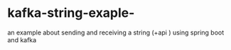 # kafka-string-exaple-
an example about sending and receiving a string (+api ) using spring boot and kafka 
